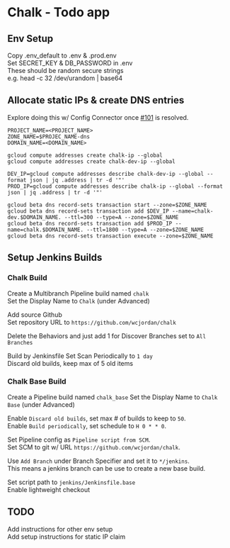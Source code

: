 # Chalk - Todo app

## Env Setup
Copy .env_default to .env & .prod.env  
Set SECRET_KEY & DB_PASSWORD in .env  
  These should be random secure strings  
  e.g. head -c 32 /dev/urandom | base64  

## Allocate static IPs & create DNS entries
Explore doing this w/ Config Connector once [#101](https://github.com/GoogleCloudPlatform/k8s-config-connector/issues/101) is resolved.

```
PROJECT_NAME=<PROJECT_NAME>
ZONE_NAME=$PROJEC_NAME-dns
DOMAIN_NAME=<DOMAIN_NAME>

gcloud compute addresses create chalk-ip --global
gcloud compute addresses create chalk-dev-ip --global

DEV_IP=gcloud compute addresses describe chalk-dev-ip --global --format json | jq .address | tr -d '"'
PROD_IP=gcloud compute addresses describe chalk-ip --global --format json | jq .address | tr -d '"'

gcloud beta dns record-sets transaction start --zone=$ZONE_NAME
gcloud beta dns record-sets transaction add $DEV_IP --name=chalk-dev.$DOMAIN_NAME. --ttl=300 --type=A --zone=$ZONE_NAME
gcloud beta dns record-sets transaction add $PROD_IP --name=chalk.$DOMAIN_NAME. --ttl=1800 --type=A --zone=$ZONE_NAME
gcloud beta dns record-sets transaction execute --zone=$ZONE_NAME

```

## Setup Jenkins Builds
### Chalk Build
Create a Multibranch Pipeline build named `chalk`  
Set the Display Name to `Chalk` (under Advanced)

Add source Github  
Set repository URL to `https://github.com/wcjordan/chalk`  

Delete the Behaviors and just add 1 for Discover Branches set to `All Branches`  

Build by Jenkinsfile
Set Scan Periodically to `1 day`  
Discard old builds, keep max of 5 old items  

### Chalk Base Build
Create a Pipeline build named `chalk_base`
Set the Display Name to `Chalk Base` (under Advanced)

Enable `Discard old builds`, set max # of builds to keep to `50`.  
Enable `Build periodically`, set schedule to `H 0 * * 0`.  

Set Pipeline config as `Pipeline script from SCM`.  
Set SCM to git w/ URL `https://github.com/wcjordan/chalk`.  

Use `Add Branch` under Branch Specifier and set it to `*/jenkins`.  
This means a jenkins branch can be use to create a new base build.  

Set script path to `jenkins/Jenkinsfile.base`  
Enable lightweight checkout  

## TODO
Add instructions for other env setup  
Add setup instructions for static IP claim  

